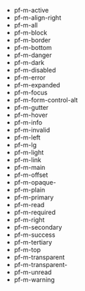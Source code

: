 - pf-m-active
- pf-m-align-right
- pf-m-all
- pf-m-block
- pf-m-border
- pf-m-bottom
- pf-m-danger
- pf-m-dark
- pf-m-disabled
- pf-m-error
- pf-m-expanded
- pf-m-focus
- pf-m-form-control-alt
- pf-m-gutter
- pf-m-hover
- pf-m-info
- pf-m-invalid
- pf-m-left
- pf-m-lg
- pf-m-light
- pf-m-link
- pf-m-main
- pf-m-offset
- pf-m-opaque-
- pf-m-plain
- pf-m-primary
- pf-m-read
- pf-m-required
- pf-m-right
- pf-m-secondary
- pf-m-success
- pf-m-tertiary
- pf-m-top
- pf-m-transparent
- pf-m-transparent-
- pf-m-unread
- pf-m-warning
